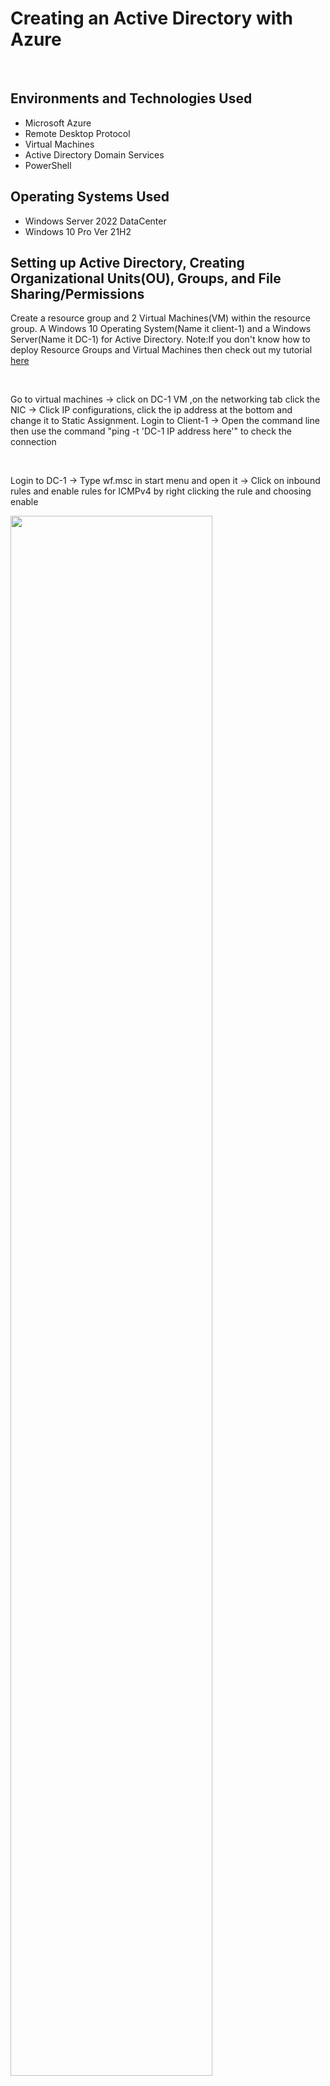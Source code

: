 <h1>Creating an Active Directory with Azure</h1>
<br />



<h2>Environments and Technologies Used</h2>

- Microsoft Azure 
- Remote Desktop Protocol
- Virtual Machines
- Active Directory Domain Services
- PowerShell

<h2>Operating Systems Used </h2>

- Windows Server 2022 DataCenter
- Windows 10 Pro Ver 21H2

<h2>Setting up Active Directory, Creating Organizational Units(OU), Groups, and File Sharing/Permissions</h2>

<p>Create a resource group and 2 Virtual Machines(VM) within the resource group. A Windows 10 Operating System(Name it client-1) and a Windows Server(Name it DC-1) for Active Directory. Note:If you don't know how to deploy Resource Groups and Virtual Machines then
check out my tutorial <a href="../azure-network-protocols/README.md">here</a></p><br />

<p>Go to virtual machines -> click on DC-1 VM ,on the networking tab click the NIC -> Click IP configurations, click the ip address at the bottom and change it to Static Assignment.
Login to Client-1 -> Open the command line then use the command "ping -t 'DC-1 IP address here'" to check the connection</p><br />

<p>Login to DC-1 -> Type wf.msc in start menu and open it -> Click on inbound rules and enable rules for ICMPv4 by right clicking the rule and choosing enable</p>
<img src="../images/AD/wf-msc.png" height="80%" width="80%"><br />

<p>We're going to start setting up the Active Directory. Open server manager and click on add roles and features -> install Active Directory Domain Services under the Server Roles, leave everything as default and install</p>
<img src="../images/AD/Add-ADDS.png" height="80%" width="80%"><br />

<p>On the top right you will see a flag icon, click it and select "Promote this server to a domain controller" -> choose Add a new forest and name it "mydomain.com" -> Fill in the credentials > Leave the rest as default then install. You will be logged out. Log back in to DC-1, now you have to use "mydomain.com\username' as the username.</p>
<img src="../images/AD/Add-new-forest.png" height="80%" width="80%"><br />

<p>Click Tools on the top right corner of server manager -> Select Active Directory Users and Computers -> Create an organiztional unit called "_EMPLOYEES" and "_ADMINS"</p>
<img src="../images/AD/Create-New-OU.png" height="80%" width="80%"><br />

<p>Go to admins and right click and choose new -> User -> Create a user that we'll give admins privileges. Right click the new user and choose properties -> Member of tab -> add -> Domain then checknames, and choose domain admins -> login as that new user</p>
<img src="../images/AD/domain-admin-new-user.png" height="80%" width="80%"><br />

<p>Go back to azure portal to view client-1 -> Set the DNS to DC-1's private IP address under Networking -> NIC -> DNS servers -> Custom and put DC-1's private ip so that we can connect to the DC-1 active directory.
Go back to client-1 VM -> Right click the start menu and choose systems -> rename this pc -> under computer name choose change -> Use the mydomain.com(DC-1 domain name) 
-> When it asks for account permission use the admin account previously created for DC-1 and the vm will restart. Login to Client-1 with the domain admin account -> Right click the start menu -> system -> remote desktop on the right side -> Select users that can remotely access this pc -> add -> domain users then check names- > Click ok</p>
<img src="../images/AD/change-domain.png" height="80%" width="80%"><br />

<p>Go back to DC-1 and make sure you're logged in as the admin account -> Click start menu and type in pwershell_ise -> Right click and choose run as administrator -> New file
 -> Run the script and you will see the accounts get created under employees OU of active directory</p>
<img src="../images/AD/script.png" height="80%" width="80%"><br />

<p>On DC-1, create 4 folders on C:\ "read-access" "write-access" "no-access" "accounting". Give Domain Users read permission for "read-access, read/write permission for "write-access", and Domain admins read/write permission for "no-access".
To do this, right click on the folder -> Select properties -> Sharing -> Share -> Add domain users -> share. </p>
<img src="../images/AD/sharing-access.png" height="80%" width="80%"><br />

<p>Connect to client-1 as non-admin user. Go to file explorer and type in "\\dc-1" in the path. You will see the folders shared and notice that you can open the "read-access" folder but can't create a file.
 You can both open and create a file in "write-access" folder. No access for the  "no-access" folder since only domain admins have permissions for it.
 <img src="../images/AD/access-attempt.png" height="80%" width="80%"><br />

 <p>Go back to dc-1 create an accounting folder in C:\. Create an accountant OU -> Right click > New > Group > Name it Accountants and leave everything as default. Set new sharing and permissions for the accounting folder. Go to C:\ -> accounting folder -> Sharing -> Share -> Accountants -> Add ->  Read/write permission</p>
 <img src="../images/AD/add-accountant-member.png" height="80%" width="80%"> <br />

 <p>Go back to client-1 and try to open the accounting folder and it should fail since we did not give any non-admin users any privileges yet as part of the "Accountant group". Go back in DC-1 and go to the active directory users and computers -> Accountants -> Double click the group > Members > Add the user logged in client-1. In client-1, log out and log back in with the same non-admin user and you should be able to open the accounting folder. </p>
 <img src="../images/AD/added-accountant.png" height="80%" width="80%">